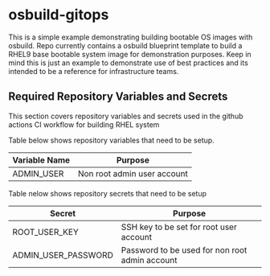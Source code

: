 # osbuild-gitops
This is a simple example demonstrating building bootable OS images with osbuild. Repo currently contains a osbuild blueprint template to build a RHEL9 base bootable system image for demonstration purposes. Keep in mind this is just an example to demonstrate use of best practices and its intended to be a reference for infrastructure teams.

## Required Repository Variables and Secrets
This section covers repository variables and secrets used in the github actions CI workflow for building RHEL system 

Table below shows repository variables that need to be setup.

Variable Name | Purpose                       |
------------  | -------                       |
ADMIN_USER    | Non root admin user account   |

Table nelow shows repository secrets that need to be setup 

Secret                  | Purpose                                 |
----------              | --------------------                    |
ROOT_USER_KEY           | SSH key to be set for root user account |
ADMIN_USER_PASSWORD     | Password to be used for non root admin account |
